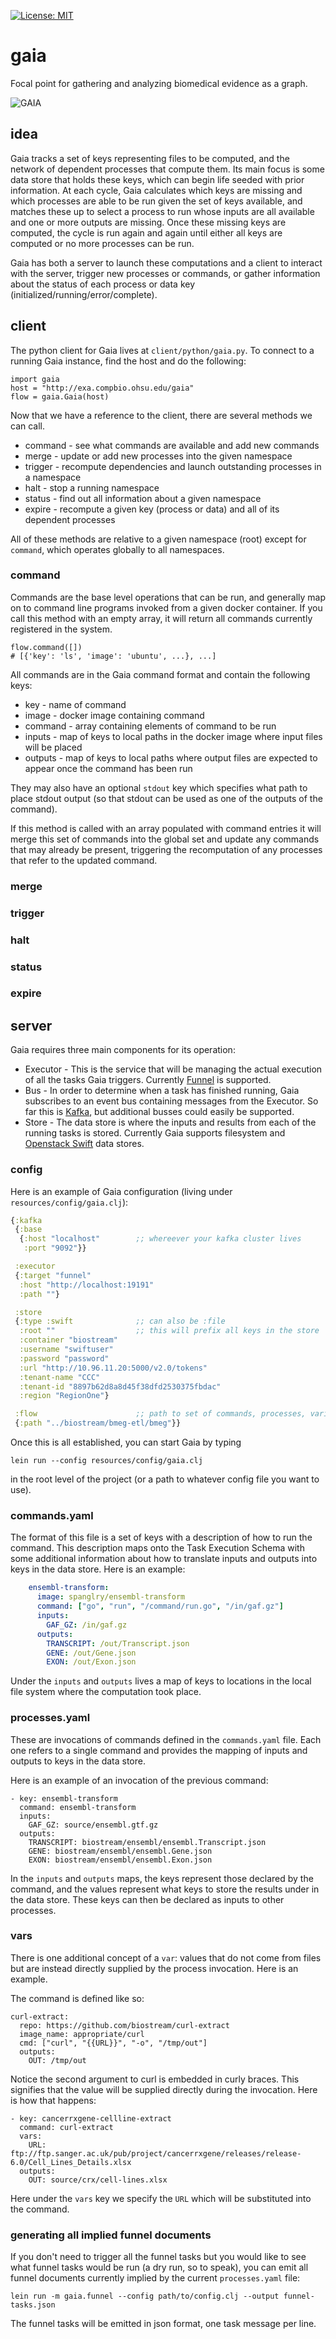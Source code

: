 [![License: MIT](https://img.shields.io/badge/License-MIT-yellow.svg)](https://opensource.org/licenses/MIT)

# gaia

Focal point for gathering and analyzing biomedical evidence as a graph.

![GAIA](https://github.com/bmeg/gaia/blob/master/resources/gaia.jpg)

## idea

Gaia tracks a set of keys representing files to be computed, and the network of dependent processes that compute them. Its main focus is some data store that holds these keys, which can begin life seeded with prior information. At each cycle, Gaia calculates which keys are missing and which processes are able to be run given the set of keys available, and matches these up to select a process to run whose inputs are all available and one or more outputs are missing. Once these missing keys are computed, the cycle is run again and again until either all keys are computed or no more processes can be run.

Gaia has both a server to launch these computations and a client to interact with the server, trigger new processes or commands, or gather information about the status of each process or data key (initialized/running/error/complete).

## client

The python client for Gaia lives at `client/python/gaia.py`. To connect to a running Gaia instance, find the host and do the following:

```
import gaia
host = "http://exa.compbio.ohsu.edu/gaia"
flow = gaia.Gaia(host)
```

Now that we have a reference to the client, there are several methods we can call.

* command - see what commands are available and add new commands
* merge - update or add new processes into the given namespace
* trigger - recompute dependencies and launch outstanding processes in a namespace
* halt - stop a running namespace
* status - find out all information about a given namespace
* expire - recompute a given key (process or data) and all of its dependent processes

All of these methods are relative to a given namespace (root) except for `command`, which operates globally to all namespaces.

### command

Commands are the base level operations that can be run, and generally map on to command line programs invoked from a given docker container. If you call this method with an empty array, it will return all commands currently registered in the system.

```
flow.command([])
# [{'key': 'ls', 'image': 'ubuntu', ...}, ...]
```

All commands are in the Gaia command format and contain the following keys:

* key - name of command
* image - docker image containing command
* command - array containing elements of command to be run
* inputs - map of keys to local paths in the docker image where input files will be placed
* outputs - map of keys to local paths where output files are expected to appear once the command has been run

They may also have an optional `stdout` key which specifies what path to place stdout output (so that stdout can be used as one of the outputs of the command).

If this method is called with an array populated with command entries it will merge this set of commands into the global set and update any commands that may already be present, triggering the recomputation of any processes that refer to the updated command.

### merge

### trigger

### halt

### status

### expire



## server

Gaia requires three main components for its operation:

* Executor - This is the service that will be managing the actual execution of all the tasks Gaia triggers. Currently [Funnel](https://github.com/ohsu-comp-bio/funnel) is supported.
* Bus - In order to determine when a task has finished running, Gaia subscribes to an event bus containing messages from the Executor. So far this is [Kafka](https://kafka.apache.org/), but additional busses could easily be supported.
* Store - The data store is where the inputs and results from each of the running tasks is stored. Currently Gaia supports filesystem and [Openstack Swift](https://wiki.openstack.org/wiki/Swift) data stores.

### config

Here is an example of Gaia configuration (living under `resources/config/gaia.clj`):

```clj
{:kafka
 {:base
  {:host "localhost"        ;; whereever your kafka cluster lives
   :port "9092"}}

 :executor
 {:target "funnel"
  :host "http://localhost:19191"
  :path ""}

 :store
 {:type :swift              ;; can also be :file
  :root ""                  ;; this will prefix all keys in the store
  :container "biostream"
  :username "swiftuser"
  :password "password"
  :url "http://10.96.11.20:5000/v2.0/tokens"
  :tenant-name "CCC"
  :tenant-id "8897b62d8a8d45f38dfd2530375fbdac"
  :region "RegionOne"}

 :flow                      ;; path to set of commands, processes, variables and agents files
 {:path "../biostream/bmeg-etl/bmeg"}}
```

Once this is all established, you can start Gaia by typing

    lein run --config resources/config/gaia.clj

in the root level of the project (or a path to whatever config file you want to use).

### commands.yaml

The format of this file is a set of keys with a description of how to run the command. This description maps onto the Task Execution Schema with some additional information about how to translate inputs and outputs into keys in the data store. Here is an example:

```yaml
    ensembl-transform:
      image: spanglry/ensembl-transform
      command: ["go", "run", "/command/run.go", "/in/gaf.gz"]
      inputs:
        GAF_GZ: /in/gaf.gz
      outputs:
        TRANSCRIPT: /out/Transcript.json
        GENE: /out/Gene.json
        EXON: /out/Exon.json
```

Under the `inputs` and `outputs` lives a map of keys to locations in the local file system where the computation took place.

### processes.yaml

These are invocations of commands defined in the `commands.yaml` file. Each one refers to a single command and provides the mapping of inputs and outputs to keys in the data store.

Here is an example of an invocation of the previous command:

```
- key: ensembl-transform
  command: ensembl-transform
  inputs:
    GAF_GZ: source/ensembl.gtf.gz
  outputs:
    TRANSCRIPT: biostream/ensembl/ensembl.Transcript.json
    GENE: biostream/ensembl/ensembl.Gene.json
    EXON: biostream/ensembl/ensembl.Exon.json
```

In the `inputs` and `outputs` maps, the keys represent those declared by the command, and the values represent what keys to store the results under in the data store. These keys can then be declared as inputs to other processes.

### vars

There is one additional concept of a `var`: values that do not come from files but are instead directly supplied by the process invocation. Here is an example.

The command is defined like so:

```
curl-extract:
  repo: https://github.com/biostream/curl-extract
  image_name: appropriate/curl
  cmd: ["curl", "{{URL}}", "-o", "/tmp/out"]
  outputs:
    OUT: /tmp/out
```

Notice the second argument to curl is embedded in curly braces. This signifies that the value will be supplied directly during the invocation. Here is how that happens:

```
- key: cancerrxgene-cellline-extract
  command: curl-extract
  vars:
    URL: ftp://ftp.sanger.ac.uk/pub/project/cancerrxgene/releases/release-6.0/Cell_Lines_Details.xlsx
  outputs:
    OUT: source/crx/cell-lines.xlsx
```

Here under the `vars` key we specify the `URL` which will be substituted into the command.

### generating all implied funnel documents

If you don't need to trigger all the funnel tasks but you would like to see what funnel tasks would be run (a dry run, so to speak), you can emit all funnel documents currently implied by the current `processes.yaml` file:

    lein run -m gaia.funnel --config path/to/config.clj --output funnel-tasks.json

The funnel tasks will be emitted in json format, one task message per line.